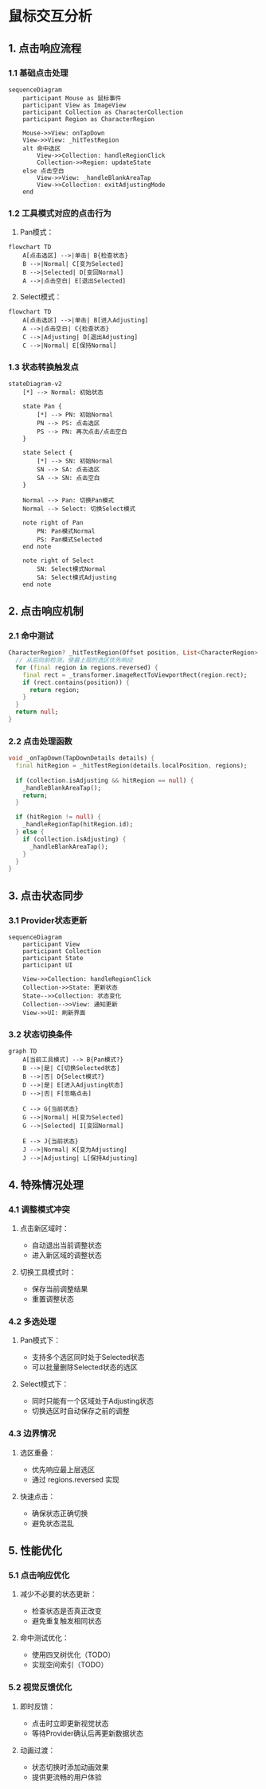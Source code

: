 # 鼠标交互分析

## 1. 点击响应流程

### 1.1 基础点击处理

```mermaid
sequenceDiagram
    participant Mouse as 鼠标事件
    participant View as ImageView
    participant Collection as CharacterCollection
    participant Region as CharacterRegion
    
    Mouse->>View: onTapDown
    View->>View: _hitTestRegion
    alt 命中选区
        View->>Collection: handleRegionClick
        Collection->>Region: updateState
    else 点击空白
        View->>View: _handleBlankAreaTap
        View->>Collection: exitAdjustingMode
    end
```

### 1.2 工具模式对应的点击行为

1. Pan模式：

```mermaid
flowchart TD
    A[点击选区] -->|单击| B{检查状态}
    B -->|Normal| C[变为Selected]
    B -->|Selected| D[变回Normal]
    A -->|点击空白| E[退出Selected]
```

2. Select模式：

```mermaid
flowchart TD
    A[点击选区] -->|单击| B[进入Adjusting]
    A -->|点击空白| C{检查状态}
    C -->|Adjusting| D[退出Adjusting]
    C -->|Normal| E[保持Normal]
```

### 1.3 状态转换触发点

```mermaid
stateDiagram-v2
    [*] --> Normal: 初始状态
    
    state Pan {
        [*] --> PN: 初始Normal
        PN --> PS: 点击选区
        PS --> PN: 再次点击/点击空白
    }
    
    state Select {
        [*] --> SN: 初始Normal
        SN --> SA: 点击选区
        SA --> SN: 点击空白
    }
    
    Normal --> Pan: 切换Pan模式
    Normal --> Select: 切换Select模式
    
    note right of Pan
        PN: Pan模式Normal
        PS: Pan模式Selected
    end note
    
    note right of Select
        SN: Select模式Normal
        SA: Select模式Adjusting
    end note
```

## 2. 点击响应机制

### 2.1 命中测试

```dart
CharacterRegion? _hitTestRegion(Offset position, List<CharacterRegion> regions) {
  // 从后向前检测，使最上层的选区优先响应
  for (final region in regions.reversed) {
    final rect = _transformer.imageRectToViewportRect(region.rect);
    if (rect.contains(position)) {
      return region;
    }
  }
  return null;
}
```

### 2.2 点击处理函数

```dart
void _onTapDown(TapDownDetails details) {
  final hitRegion = _hitTestRegion(details.localPosition, regions);
  
  if (collection.isAdjusting && hitRegion == null) {
    _handleBlankAreaTap();
    return;
  }

  if (hitRegion != null) {
    _handleRegionTap(hitRegion.id);
  } else {
    if (collection.isAdjusting) {
      _handleBlankAreaTap();
    }
  }
}
```

## 3. 点击状态同步

### 3.1 Provider状态更新

```mermaid
sequenceDiagram
    participant View
    participant Collection
    participant State
    participant UI
    
    View->>Collection: handleRegionClick
    Collection->>State: 更新状态
    State-->>Collection: 状态变化
    Collection-->>View: 通知更新
    View->>UI: 刷新界面
```

### 3.2 状态切换条件

```mermaid
graph TD
    A[当前工具模式] --> B{Pan模式?}
    B -->|是| C[切换Selected状态]
    B -->|否| D{Select模式?}
    D -->|是| E[进入Adjusting状态]
    D -->|否| F[忽略点击]

    C --> G{当前状态}
    G -->|Normal| H[变为Selected]
    G -->|Selected| I[变回Normal]

    E --> J{当前状态}
    J -->|Normal| K[变为Adjusting]
    J -->|Adjusting| L[保持Adjusting]
```

## 4. 特殊情况处理

### 4.1 调整模式冲突

1. 点击新区域时：
   - 自动退出当前调整状态
   - 进入新区域的调整状态

2. 切换工具模式时：
   - 保存当前调整结果
   - 重置调整状态

### 4.2 多选处理

1. Pan模式下：
   - 支持多个选区同时处于Selected状态
   - 可以批量删除Selected状态的选区

2. Select模式下：
   - 同时只能有一个区域处于Adjusting状态
   - 切换选区时自动保存之前的调整

### 4.3 边界情况

1. 选区重叠：
   - 优先响应最上层选区
   - 通过 regions.reversed 实现

2. 快速点击：
   - 确保状态正确切换
   - 避免状态混乱

## 5. 性能优化

### 5.1 点击响应优化

1. 减少不必要的状态更新：
   - 检查状态是否真正改变
   - 避免重复触发相同状态

2. 命中测试优化：
   - 使用四叉树优化（TODO）
   - 实现空间索引（TODO）

### 5.2 视觉反馈优化

1. 即时反馈：
   - 点击时立即更新视觉状态
   - 等待Provider确认后再更新数据状态

2. 动画过渡：
   - 状态切换时添加动画效果
   - 提供更流畅的用户体验
